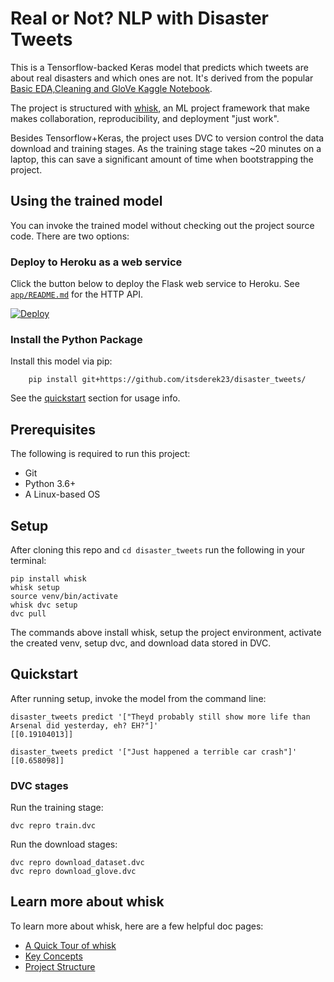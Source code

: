 # Real or Not? NLP with Disaster Tweets

This is a Tensorflow-backed Keras model that predicts which tweets are about real disasters and which ones are not. It's derived from the popular [Basic EDA,Cleaning and GloVe Kaggle Notebook](https://www.kaggle.com/shahules/basic-eda-cleaning-and-glove).

The project is structured with [whisk](https://github.com/whisk-ml/whisk), an ML project framework that make makes collaboration, reproducibility, and deployment "just work".

Besides Tensorflow+Keras, the project uses DVC to version control the data download and training stages. As the training stage takes ~20 minutes on a laptop, this can save a significant amount of time when bootstrapping the project.

## Using the trained model

You can invoke the trained model without checking out the project source code. There are two options:

### Deploy to Heroku as a web service

Click the button below to deploy the Flask web service to Heroku. See [`app/README.md`](app/README.md) for the HTTP API.

[![Deploy](https://www.herokucdn.com/deploy/button.svg)](https://heroku.com/deploy?template=https://github.com/whisk-ml/disaster_tweets)



### Install the Python Package

Install this model via pip:

        pip install git+https://github.com/itsderek23/disaster_tweets/

See the [quickstart](#quickstart) section for usage info.

## Prerequisites

The following is required to run this project:

* Git
* Python 3.6+
* A Linux-based OS

## Setup

After cloning this repo and `cd disaster_tweets` run the following in your terminal:

    pip install whisk
    whisk setup
    source venv/bin/activate
    whisk dvc setup
    dvc pull

The commands above install whisk, setup the project environment, activate the created venv, setup dvc, and download data stored in DVC.

## Quickstart

After running setup, invoke the model from the command line:

```
disaster_tweets predict '["Theyd probably still show more life than Arsenal did yesterday, eh? EH?"]'
[[0.19104013]]

disaster_tweets predict '["Just happened a terrible car crash"]'
[[0.658098]]
```

### DVC stages

Run the training stage:

    dvc repro train.dvc

Run the download stages:

    dvc repro download_dataset.dvc
    dvc repro download_glove.dvc

## Learn more about whisk

To learn more about whisk, here are a few helpful doc pages:

* [A Quick Tour of whisk](https://whisk.readthedocs.io/en/latest/tour_of_whisk.html)
* [Key Concepts](https://whisk.readthedocs.io/en/latest/key_concepts.html)
* [Project Structure](https://whisk.readthedocs.io/en/latest/project_structure.html)
